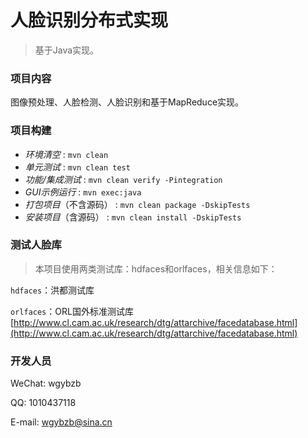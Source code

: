 
# 人脸识别分布式实现

> 基于Java实现。

### 项目内容

图像预处理、人脸检测、人脸识别和基于MapReduce实现。

### 项目构建

* *环境清空* :  `mvn clean`
* *单元测试* :  `mvn clean test`
* *功能/集成测试* :  `mvn clean verify -Pintegration`
* *GUI示例运行* :  `mvn exec:java`
* *打包项目*（不含源码） :  `mvn clean package -DskipTests`
* *安装项目*（含源码） :  `mvn clean install -DskipTests`

### 测试人脸库

> 本项目使用两类测试库：hdfaces和orlfaces，相关信息如下：

`hdfaces`：洪都测试库

`orlfaces`：ORL国外标准测试库[http://www.cl.cam.ac.uk/research/dtg/attarchive/facedatabase.html](http://www.cl.cam.ac.uk/research/dtg/attarchive/facedatabase.html)

### 开发人员

WeChat: wgybzb

QQ: 1010437118

E-mail: wgybzb@sina.cn
